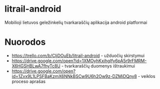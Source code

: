 # litrail-android
Mobilioji lietuvos geležinkelių tvarkaraščių aplikacija android platformai

# Nuorodos
* https://trello.com/b/CIjDOuEb/litrail-android - užduočių skirstymui
* https://drive.google.com/open?id=1XMOyhKxihgIfy6pA5r9rFMRM-X6HGSHBLwA7fhyTc8U - tvarkaraščių duomenys ištraukimui
* https://drive.google.com/open?id=1Zvx9L1LPSFBaKzmX6NNkBSCw9U6h2Ow9z-DZMiDQny8 - veiklos proceso aprašas

